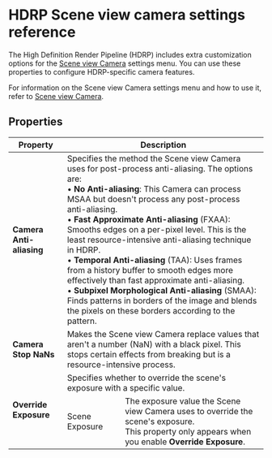# HDRP Scene view camera settings reference

The High Definition Render Pipeline (HDRP) includes extra customization options for the [Scene view Camera](https://docs.unity3d.com/Manual/SceneViewCamera.html) settings menu. You can use these properties to configure HDRP-specific camera features.

For information on the Scene view Camera settings menu and how to use it, refer to [Scene view Camera](https://docs.unity3d.com/Manual/SceneViewCamera.html).

## Properties

<table>
<thead>
<tr>
<th colspan="1"><strong>Property</strong></th>
<th colspan="2"><strong>Description</strong></th>
</tr>
</thead>
<tbody>
<tr>
<td><strong>Camera Anti-aliasing</strong></td>
<td colspan="2">Specifies the method the Scene view Camera uses for post-process anti-aliasing. The options are:<br/>&#8226; <strong>No Anti-aliasing</strong>: This Camera can process MSAA but doesn't process any post-process anti-aliasing.<br/>&#8226; <strong>Fast Approximate Anti-aliasing</strong> (FXAA): Smooths edges on a per-pixel level. This is the least resource-intensive anti-aliasing technique in HDRP.<br/>&#8226; <strong>Temporal Anti-aliasing</strong> (TAA): Uses frames from a history buffer to smooth edges more effectively than fast approximate anti-aliasing.<br/>&#8226; <strong>Subpixel Morphological Anti-aliasing</strong> (SMAA): Finds patterns in borders of the image and blends the pixels on these borders according to the pattern.</td>
</tr>
<tr>
<td><strong>Camera Stop NaNs</strong></td>
<td colspan="2">Makes the Scene view Camera replace values that aren't a number (NaN) with a black pixel. This stops certain effects from breaking but is a resource-intensive process.</td>
</tr>
<tr>
<td rowspan="2"><strong>Override Exposure</strong></td>
<td colspan="2">Specifies whether to override the scene's exposure with a specific value.</td>
</tr>
<tr>
<td>Scene Exposure</td>
<td>The exposure value the Scene view Camera uses to override the scene's exposure.<br/>This property only appears when you enable <strong>Override Exposure</strong>.</td>
</tr>
</tbody>
</table>

